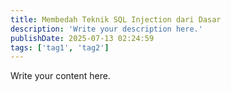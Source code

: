 ```yaml
---
title: Membedah Teknik SQL Injection dari Dasar
description: 'Write your description here.'
publishDate: 2025-07-13 02:24:59
tags: ['tag1', 'tag2']
---
```


Write your content here.
